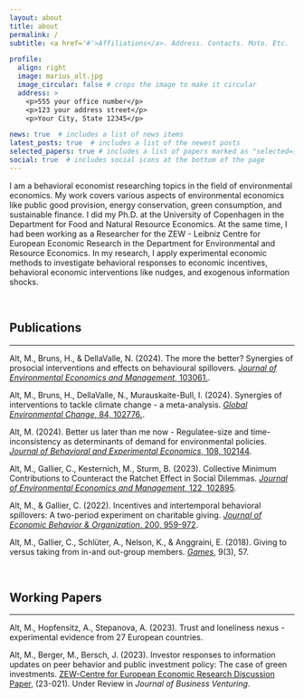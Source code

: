 ```yaml
---
layout: about
title: about
permalink: /
subtitle: <a href='#'>Affiliations</a>. Address. Contacts. Moto. Etc.

profile:
  align: right
  image: marius_alt.jpg
  image_circular: false # crops the image to make it circular
  address: >
    <p>555 your office number</p>
    <p>123 your address street</p>
    <p>Your City, State 12345</p>

news: true  # includes a list of news items
latest_posts: true  # includes a list of the newest posts
selected_papers: true # includes a list of papers marked as "selected={true}"
social: true  # includes social icons at the bottom of the page
---
```


I am a behavioral economist researching topics in the field of environmental economics. My work covers various aspects of environmental economics like public good provision, energy conservation, green consumption, and sustainable finance. I did my Ph.D. at the University of Copenhagen in the Department for Food and Natural Resource Economics. At the same time, I had been working as a Researcher for the ZEW - Leibniz Centre for European Economic Research in the Department for Environmental and Resource Economics. In my research, I apply experimental economic methods to investigate behavioral responses to economic incentives, behavioral economic interventions like nudges, and exogenous information shocks.


&nbsp;
&nbsp;

## Publications
------
Alt, M., Bruns, H., & DellaValle, N. (2024). The more the better? Synergies of prosocial interventions and effects on behavioural spillovers. [_Journal of Environmental Economics and Management_, 103061.](https://www.sciencedirect.com/science/article/pii/S0095069624001359?via%3Dihub).

Alt, M., Bruns, H., DellaValle, N., Murauskaite-Bull, I. (2024). Synergies of interventions to tackle climate change - a meta-analysis. [_Global Environmental Change_, 84, 102776.](https://www.sciencedirect.com/science/article/pii/S0959378023001425).

Alt, M. (2024). Better us later than me now - Regulatee-size and time-inconsistency as determinants of demand for environmental policies. [_Journal of Behavioral and Experimental Economics_, 108, 102144](https://www.sciencedirect.com/science/article/abs/pii/S2214804323001702).

Alt, M., Gallier, C., Kesternich, M., Sturm, B. (2023). Collective Minimum Contributions to Counteract  the Ratchet Effect in Social Dilemmas. [_Journal of Environmental Economics and Management_, 122, 102895](https://www.sciencedirect.com/science/article/abs/pii/S0095069623001134).

Alt, M., & Gallier, C. (2022). Incentives and intertemporal behavioral spillovers: A two-period experiment on charitable giving. [_Journal of Economic Behavior & Organization_, 200, 959-972](https://www.sciencedirect.com/science/article/pii/S0167268122001895?casa_token=J_iiqHYhkTsAAAAA:6hsak05m1pJmUIjFsCyBnakSPVpueSFYAwhVj3KwwbTpVgugHuHMbkYNka3Xzge6WEM5xpJbOzyD).

Alt, M., Gallier, C., Schlüter, A., Nelson, K., & Anggraini, E. (2018). Giving to versus taking from in-and out-group members. [_Games_](https://www.mdpi.com/2073-4336/9/3/57), 9(3), 57.

&nbsp;

## Working Papers
------
Alt, M., Hopfensitz, A., Stepanova, A. (2023). Trust and loneliness nexus -  experimental evidence from 27 European countries.

Alt, M., Berger, M., Bersch, J. (2023). Investor responses to information updates on peer behavior and public investment policy: The case of green investments. [ZEW-Centre for European Economic Research Discussion Paper](https://www.zew.de/en/publications/investor-responses-to-information-updates-on-peer-behavior-and-public-investment-policy-the-case-of-green-investments-1), (23-021). Under Review in _Journal of Business Venturing_.

&nbsp;